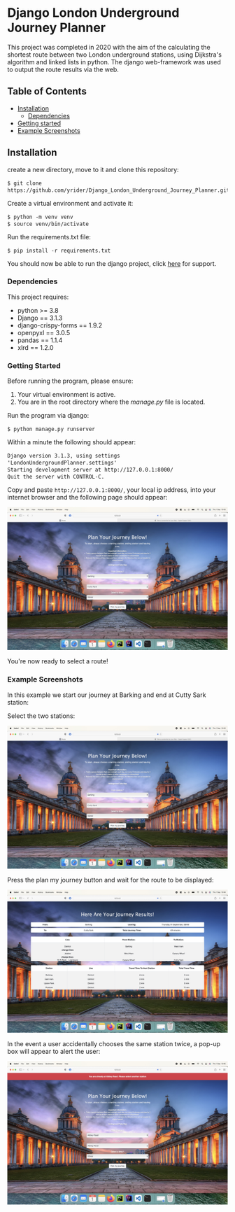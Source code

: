 # Django London Underground Journey Planner

This project was completed in 2020 with the aim of the calculating the shortest route between two London underground stations, using Dijkstra's algorithm and linked lists in python. The django web-framework was used to output the route results via the web.

## Table of Contents

* [Installation](#installation)
    * [Dependencies](#dependencies)
* [Getting started](#getting-started)
* [Example Screenshots](#example-screenshots)

## Installation

create a new directory, move to it and clone this repository:

```
$ git clone https://github.com/yrider/Django_London_Underground_Journey_Planner.git
```

Create a virtual environment and activate it:

```
$ python -m venv venv
$ source venv/bin/activate
```

Run the requirements.txt file:

```
$ pip install -r requirements.txt
```

You should now be able to run the django project, click [here](#getting-started) for support.

### Dependencies

This project requires:

* python >= 3.8
* Django == 3.1.3
* django-crispy-forms == 1.9.2
* openpyxl == 3.0.5
* pandas == 1.1.4
* xlrd == 1.2.0

### Getting Started

Before running the program, please ensure:

1) Your virtual environment is active.
2) You are in the root directory where the *manage.py* file is located.

Run the program via django:

```
$ python manage.py runserver
```

Within a minute the following should appear:

```
Django version 3.1.3, using settings 'LondonUndergroundPlanner.settings'
Starting development server at http://127.0.0.1:8000/
Quit the server with CONTROL-C.
```

Copy and paste ```http://127.0.0.1:8000/```, your local ip address, into your internet browser and the following page should appear:

![tmp](static/readme_menu.jpeg)

You're now ready to select a route!

### Example Screenshots

In this example we start our journey at Barking and end at Cutty Sark station:

Select the two stations:

![select stations](static/readme_menu.jpeg)

Press the plan my journey button and wait for the route to be displayed:

![view_results](static/readme_results.jpeg)

In the event a user accidentally chooses the same station twice, a pop-up box will appear to alert the user:

![wrong input](static/readme_error.jpeg)
